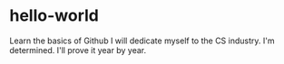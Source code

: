 # hello-world
Learn the basics of Github
I will dedicate myself to the CS industry.
I'm determined. I'll prove it year by year.
